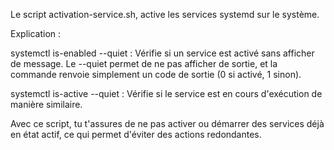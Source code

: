 Le script activation-service.sh, active les services systemd sur le système.

Explication :

systemctl is-enabled --quiet : Vérifie si un service est activé sans afficher de message. Le --quiet permet de ne pas afficher de sortie, et la commande renvoie simplement un code de sortie (0 si activé, 1 sinon).

systemctl is-active --quiet : Vérifie si le service est en cours d'exécution de manière similaire.

Avec ce script, tu t'assures de ne pas activer ou démarrer des services déjà en état actif, ce qui permet d'éviter des actions redondantes.
